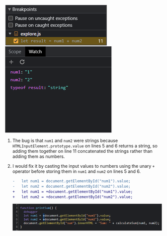 ![the list of breakpoints containing the breakpoint I just added](./result-calculateSum.png)
![the watch expressions list](./result-dataType.png)

1. The bug is that `num1` and `num2` were strings because `HTMLInputElement.prototype.value` on lines 5 and 6 returns a string, so adding them together on line 11 concatenated the strings rather than adding them as numbers.

2. I would fix it by casting the input values to numbers using the unary `+` operator before storing them in `num1` and `num2` on lines 5 and 6.

   ```diff
   -   let num1 = document.getElementById("num1").value;
   -   let num2 = document.getElementById("num2").value;
   +   let num1 = +document.getElementById("num1").value;
   +   let num2 = +document.getElementById("num2").value;
   ```

   ![my fix](./fix.png)
